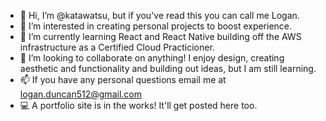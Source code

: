 - 👋 Hi, I’m @katawatsu, but if you've read this you can call me Logan.
- 👀 I’m interested in creating personal projects to boost experience.
- 🌱 I’m currently learning React and React Native building off the AWS infrastructure as a Certified Cloud Practicioner.
- 💞️ I’m looking to collaborate on anything! I enjoy design, creating aesthetic and functionality and building out ideas, but I am still learning.
- 📫 If you have any personal questions email me at logan.duncan512@gmail.com
- 💻 A portfolio site is in the works! It'll get posted here too.

